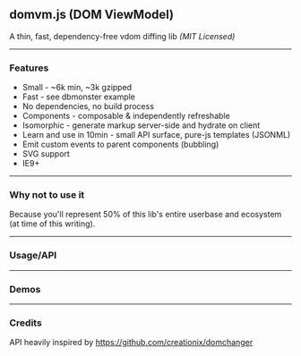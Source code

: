 domvm.js (DOM ViewModel)
------------------------
A thin, fast, dependency-free vdom diffing lib _(MIT Licensed)_

---
### Features

- Small - ~6k min, ~3k gzipped
- Fast - see dbmonster example
- No dependencies, no build process
- Components - composable & independently refreshable
- Isomorphic - generate markup server-side and hydrate on client
- Learn and use in 10min - small API surface, pure-js templates (JSONML)
- Emit custom events to parent components (bubbling)
- SVG support
- IE9+

---
### Why not to use it

Because you'll represent 50% of this lib's entire userbase and ecosystem (at time of this writing).

---
### Usage/API

---
### Demos

---
### Credits

API heavily inspired by https://github.com/creationix/domchanger